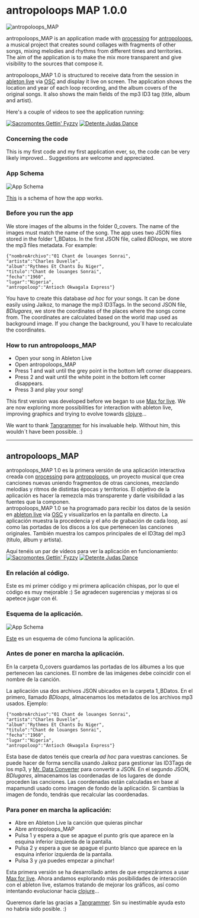 # antropoloops MAP 1.0.0
<img src="https://github.com/mi-mina/antropoloops_MAP_P5/blob/master/resources/antropoloops-MAP.jpg" alt="antropoloops_MAP" title="antropoloops_MAP"  align="center"/>

antropoloops_MAP is an application made with [processing](https://processing.org/) for [antropoloops](http://antropoloops.tumblr.com/), a musical project that creates sound collages with fragments of other songs, mixing melodies and rhythms from different times and territories. The aim of the application is to make the mix more transparent and give visibility to the sources that compose it.

antropoloops_MAP 1.0 is structured to receive data from the session in [ableton live](https://www.ableton.com/en/live/new-in-9/) via [OSC](http://opensoundcontrol.org/) and display it live on screen. The application shows the location and year of each loop recording, and the album covers of the original songs. It also shows the main fields of the mp3 ID3 tag (title, album and artist).

Here's a couple of videos to see the application running:

[![Sacromontes Gettin' Fyzzy](https://github.com/mi-mina/antropoloops_P5/blob/master/resources/sacromontes%20getting%20fuzzy.jpg)](https://vimeo.com/118357778) [![Detente Judas Dance](https://github.com/mi-mina/antropoloops_P5/blob/master/resources/detente%20judas%20dance.jpg)](https://vimeo.com/92180493)

### Concerning the code
This is my first code and my first application ever, so, the code can be very likely improved…
Suggestions are welcome and appreciated.

### App Schema
<img src="https://github.com/mi-mina/antropoloops_MAP_P5/blob/master/resources/AppSchema-P5.jpg" alt="App Schema" title="App Schema" align="center"/>

[This](https://prezi.com/-aet0_dmvstm/antropoloops-processing/) is a schema of how the app works.

### Before you run the app
We store images of the albums in the folder 0_covers. The name of the images must match the name of the song.
The app uses two JSON files stored in the folder 1_BDatos. In the first JSON file, called *BDloops*, we store the mp3 files metadata. For example:
```
{"nombreArchivo":"01 Chant de louanges Sonrai",
"artista":"Charles Duvelle",
"album":"Rythmes Et Chants Du Niger",
"titulo":"Chant de louanges Sonrai",
"fecha":"1960",
"lugar":"Nigeria",
"antropoloop":"Antioch Okwagala Express"}
```
You have to create this database *ad hoc* for your songs. It can be done easily using Jaikoz, to manage the mp3 ID3Tags.
In the second JSON file, *BDlugares*, we store the coordinates of the places where the songs come from.
The coordinates are calculated based on the world map used as background image. If you change the background, you´ll have to recalculate the coordinates.

### How to run antropoloops_MAP
* Open your song in Ableton Live
* Open antropoloops_MAP
* Press 1 and wait until the grey point in the bottom left corner disappears.
* Press 2 and wait until the white point in the bottom left corner disappears.
* Press 3 and play your song!

This first version was developed before we began to use [Max for live](https://www.ableton.com/en/live/max-for-live/). We are now exploring more possibilities for interaction with ableton live, improving graphics and trying to evolve towards [clojure](http://clojure.org/)...

We want to thank [Tangrammer](https://github.com/tangrammer) for his invaluable help. Without him, this wouldn´t have been possible. :)
***
## antropoloops_MAP
antropoloops_MAP 1.0 es la primera versión de una aplicación interactiva creada con [processing](https://processing.org/) para [antropoloops](http://antropoloops.tumblr.com/), un proyecto musical que crea canciones nuevas uniendo fragmentos de otras canciones, mezclando melodías y ritmos de distintas épocas y territorios. El objetivo de la aplicación es hacer la remezcla más transparente y darle visibilidad a las fuentes que la componen.  
antropoloops_MAP 1.0 se ha programado para recibir los datos de la sesión en [ableton live](https://www.ableton.com/en/live/new-in-9/) via [OSC](http://opensoundcontrol.org/) y visualizarlos en la pantalla en directo. La aplicación muestra la procedencia y el año de grabación de cada loop, así como las portadas de los discos a los que pertenecen las canciones originales. También muestra los campos principales de el ID3tag del mp3 (título, álbum y artista).

Aquí tenéis un par de vídeos para ver la aplicación en funcionamiento:   
[![Sacromontes Gettin' Fyzzy](https://github.com/mi-mina/antropoloops_P5/blob/master/resources/sacromontes%20getting%20fuzzy.jpg)](https://vimeo.com/118357778) [![Detente Judas Dance](https://github.com/mi-mina/antropoloops_P5/blob/master/resources/detente%20judas%20dance.jpg)](https://vimeo.com/92180493)

### En relación al código.
Este es mi primer código y mi primera aplicación chispas, por lo que el código es muy mejorable :)
Se agradecen sugerencias y mejoras si os apetece jugar con él.

### Esquema de la aplicación.
<img src="https://github.com/mi-mina/antropoloops_MAP_P5/blob/master/resources/AppSchema-P5.jpg" alt="App Schema" title="App Schema" align="center"/>  

[Este](https://prezi.com/-aet0_dmvstm/antropoloops-processing/) es un esquema de cómo funciona la aplicación.

### Antes de poner en marcha la aplicación.
En la carpeta 0_covers guardamos las portadas de los álbumes a los que pertenecen las canciones. El nombre de las imágenes debe coincidir con el nombre de la canción.

La aplicación usa dos archivos JSON ubicados en la carpeta 1_BDatos. En el primero, llamado *BDloops*, almacenamos los metadatos de los archivos mp3 usados. Ejemplo:
```
{"nombreArchivo":"01 Chant de louanges Sonrai",
"artista":"Charles Duvelle",
"album":"Rythmes Et Chants Du Niger",
"titulo":"Chant de louanges Sonrai",
"fecha":"1960",
"lugar":"Nigeria",
"antropoloop":"Antioch Okwagala Express"}
```
Esta base de datos tenéis que crearla *ad hoc* para vuestras canciones. Se puede hacer de forma sencilla usando Jaikoz para gestionar las ID3Tags de los mp3, y [Mr. Data Converter](http://shancarter.github.io/mr-data-converter/) para convertir a JSON.
En el segundo JSON, *BDlugares*, almacenamos las coordenadas de los lugares de donde proceden las canciones. Las coordenadas están calculadas en base al mapamundi usado como imagen de fondo de la aplicación. Si cambias la imagen de fondo, tendrás que recalcular las coordenadas.

### Para poner en marcha la aplicación:
* Abre en Ableton Live la canción que quieras pinchar
* Abre antropoloops_MAP
* Pulsa 1 y espera a que se apague el punto gris que aparece en la esquina inferior izquierda de la pantalla.
* Pulsa 2 y espera a que se apague el punto blanco que aparece en la esquina inferior izquierda de la pantalla.
* Pulsa 3 y ¡ya puedes empezar a pinchar!

Esta primera versión se ha desarrollado antes de que empezáramos a usar [Max for live](https://www.ableton.com/en/live/max-for-live/). Ahora andamos explorando más posibilidades de interacción con el ableton live, estamos tratando de mejorar los gráficos, así como intentando evolucionar hacia [clojure](http://clojure.org/)...

Queremos darle las gracias a [Tangrammer](https://github.com/tangrammer). Sin su inestimable ayuda esto no habría sido posible. :)

